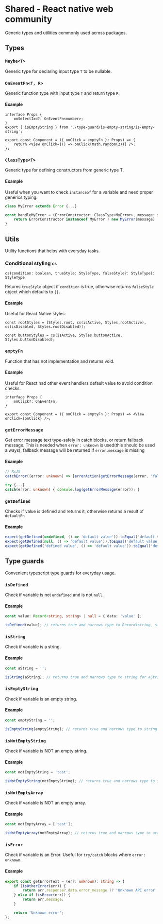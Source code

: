 # Shared - React native web community

Generic types and utilities commonly used across packages.

## Types

### `Maybe<T>`

Generic type for declaring input type `T` to be nullable.

### `OnEventFn<T, R>`

Generic function type with input type `T` and return type `R`.

#### Example

```tsx
interface Props {
    onSelectIxd?: OnEventFn<number>;
}
export { isEmptyString } from './type-guard/is-empty-string/is-empty-string';

export const Component = ({ onClick = emptyFn }: Props) => {
    return <View onClick={() => onClick(Math.random(2))} />;
};
```

### `ClassType<T>`

Generic type for defining constructors from generic type T.

#### Example

Useful when you want to check `instanceof` for a variable and need proper generics typing.

```ts
class MyError extends Error {...}

const handleMyError = (ErrorConstructor: ClassType<MyError>, message: string) => {
    return ErrorConstructor instanceof MyError ? new MyError(message) : new ErrorConstructor(message);
}
```

## Utils

Utility functions that helps with everyday tasks.

### Conditional styling `cs`

`cs(condition: boolean, trueStyle: StyleType, falseStyle?: StyleType): StyleType`

Returns `trueStyle` object if `condition` is true,
otherwise returns `falseStyle` object which defaults to `{}`.

#### Example

Useful for React Native styles:

```tsx
const rootStyles = [Styles.root, cs(isActive, Styles.rootActive), cs(isDisabled, Styles.rootDisabled)];

const buttonStyles = cs(isActive, Styles.buttonActive, Styles.buttonDisabled);
```

### `emptyFn`

Function that has not implementation and returns void.

#### Example

Useful for React nad other event handlers default value to avoid condition checks.

```tsx
interface Props {
    onClick?: OnEventFn;
}

export const Component = ({ onClick = emptyFn }: Props) => <View onClick={onClick} />;
```

### `getErrorMessage`

Get error message text type-safely in catch blocks, or return fallback message. This is needed when
`error: unknown` is used(this should be used always), fallback message will be returned if `error.message` is missing

#### Example

```ts
// RxJS
catchError((error: unknown) => [errorAction(getErrorMessage(error, 'fallback message'))]);
```

```ts
try {...}
catch(error: unknown) { console.log(getErrorMessage(error)); }
```

### `getDefined`

Checks if value is defined and returns it, otherwise returns a result of `defaultFn`

#### Example

```ts
expect(getDefined(undefined, () => 'default value')).toEqual('default value');
expect(getDefined(null, () => 'default value')).toEqual('default value');
expect(getDefined('defined value', () => 'default value')).toEqual('defined value');

```


## Type guards

Convenient [typescript type guards](https://www.typescriptlang.org/docs/handbook/2/narrowing.html#using-type-predicates) for everyday usage.

### `isDefined`

Check if variable is not `undefined` and is not `null`.

#### Example

```ts
const value: Record<string, string> | null = { data: 'value' };

isDefined(value); // returns true and narrows type to Record<string, string>
```

### `isString`

Check if variable is a string.

#### Example

```ts
const aString = '';

isString(aString); // returns true and narrows type to string for aString
```

### `isEmptyString`

Check if variable is an empty string.

#### Example

```ts
const emptyString = '';

isEmptyString(emptyString); // returns true and narrows type to string
```

### `isNotEmptyString`

Check if variable is NOT an empty string.

#### Example

```ts
const notEmptyString = 'test';

isNotEmptyString(notEmptyString); // returns true and narrows type to string
```

### `isNotEmptyArray`

Check if variable is NOT an empty array.

#### Example

```ts
const notEmptyArray = ['test'];

isNotEmptyArray(notEmptyArray); // returns true and narrows type to array of strings
```

### `isError`

Check if variable is an Error. Useful for `try/catch` blocks where `error: unknown`.

#### Example

```ts
export const getErrorText = (err: unknown): string => {
    if (isOtherError(err)) {
        return err.response?.data.error_message ?? 'Unknown API error';
    } else if (isError(err)) {
        return err.message;
    }

    return 'Unknown error';
};
```
